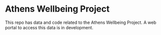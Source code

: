 # Athens Wellbeing Project
This repo has data and code related to the Athens Wellbeing Project. A web portal to access this data is in development.
